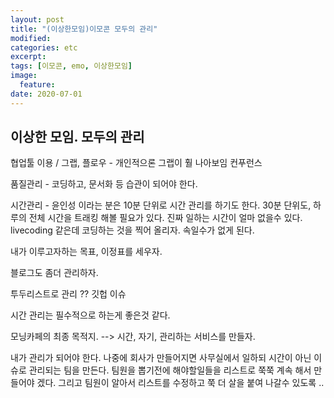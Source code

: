 ```yaml
---
layout: post
title: "(이상한모임)이모콘 모두의 관리"
modified: 
categories: etc
excerpt:
tags: [이모콘, emo, 이상한모임]
image:
  feature:
date: 2020-07-01
---
```


## 이상한 모임. 모두의 관리
협업툴 이용 /
 그랩, 플로우 - 개인적으론 그랩이 훨 나아보임
컨푸런스 

품질관리 - 코딩하고, 문서화 등 습관이 되어야 한다. 

시간관리 - 윤인성 이라는 분은 10분 단위로 시간 관리를 하기도 한다. 30분 단위도, 하루의 전체 시간을 트래킹 해볼 필요가 있다. 진짜 일하는 시간이 얼마 없을수 있다. livecoding 같은데 코딩하는 것을 찍어 올리자. 속일수가 없게 된다. 

내가 이루고자하는 목표, 이정표를 세우자. 

블로그도 좀더 관리하자. 

투두리스트로 관리 ??
깃헙 이슈




시간 관리는 필수적으로 하는게 좋은것 같다. 


모닝카페의 최종 목적지.
--> 시간, 자기, 관리하는 서비스를 만들자. 


내가 관리가 되어야 한다. 
나중에 회사가 만들어지면 사무실에서 일하되 시간이 아닌 이슈로 관리되는 팀을 만든다. 
팀원을 뽑기전에 해야할일들을 리스트로 쭉쭉 계속 해서 만들어야 겠다. 
그리고 팀원이 알아서 리스트를 수정하고 쭉 더 살을 붙여 나갈수 있도록 .. 

